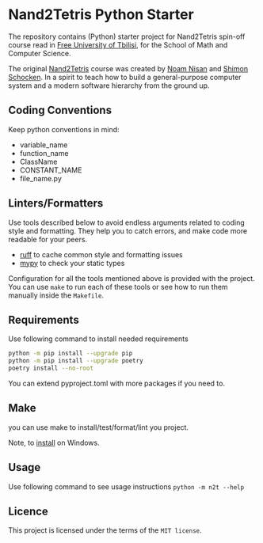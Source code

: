 # Nand2Tetris Python Starter

The repository contains (Python) starter project for Nand2Tetris spin-off course read in
[Free University of Tbilisi](https://www.freeuni.edu.ge/en), for the School of Math and Computer Science.

The original [Nand2Tetris](https://www.nand2tetris.org/) course was created by
[Noam Nisan](https://www.cs.huji.ac.il/~noam/) and [Shimon Schocken](https://www.shimonschocken.com/).
In a spirit to teach how to build a general-purpose computer system and a modern software hierarchy from the ground up.

## Coding Conventions

Keep python conventions in mind:

- variable_name
- function_name
- ClassName
- CONSTANT_NAME
- file_name.py

## Linters/Formatters

Use tools described below to avoid endless arguments related to coding style and formatting.
They help you to catch errors, and make code more readable for your peers.

- [ruff](https://docs.astral.sh/ruff/) to cache common style and formatting issues
- [mypy](https://github.com/python/mypy) to check your static types

Configuration for all the tools mentioned above is provided with the project.
You can use `make` to run each of these tools or see how to run them manually
inside the `Makefile`.

## Requirements

Use following command to install needed requirements

```bash
python -m pip install --upgrade pip
python -m pip install --upgrade poetry
poetry install --no-root
```

You can extend pyproject.toml with more packages if you need to.

## Make

you can use make to install/test/format/lint you project.

Note, to [install](https://stackoverflow.com/a/32127632) on Windows.

## Usage

Use following command to see usage instructions `python -m n2t --help`

## Licence

This project is licensed under the terms of the `MIT license`.
